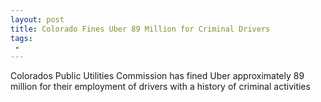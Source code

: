 ```yaml
---
layout: post
title: Colorado Fines Uber 89 Million for Criminal Drivers
tags:
 -
---
```

Colorados Public Utilities Commission has fined Uber approximately 89 million for their employment of drivers with a history of criminal activities
